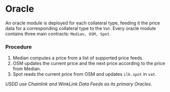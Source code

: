 # Oracle

An oracle module is deployed for each collateral type, feeding it the price data for a corresponding collateral type to the `Vat`. Every oracle module contains three main contracts: `Median, OSM, Spot`.

### Procedure

1. Median computes a price from a list of supported price feeds.
2. OSM updates the current price and the next price according to the price from Median.
3. Spot reads the current price from OSM and updates `ilk.spot` in `vat`.

_USDD use Chainlink and WinkLink Data Feeds as its primary Oracles._
